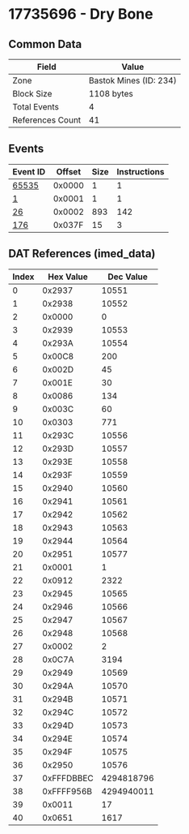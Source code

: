# 17735696 - Dry Bone

## Common Data

| Field            | Value                  |
|------------------|------------------------|
| Zone             | Bastok Mines (ID: 234) |
| Block Size       | 1108 bytes             |
| Total Events     | 4                      |
| References Count | 41                     |

## Events

| Event ID            | Offset   |   Size |   Instructions |
|---------------------|----------|--------|----------------|
| [65535](./65535.md) | 0x0000   |      1 |              1 |
| [1](./1.md)         | 0x0001   |      1 |              1 |
| [26](./26.md)       | 0x0002   |    893 |            142 |
| [176](./176.md)     | 0x037F   |     15 |              3 |

## DAT References (imed_data)

|   Index | Hex Value   |   Dec Value |
|---------|-------------|-------------|
|       0 | 0x2937      |       10551 |
|       1 | 0x2938      |       10552 |
|       2 | 0x0000      |           0 |
|       3 | 0x2939      |       10553 |
|       4 | 0x293A      |       10554 |
|       5 | 0x00C8      |         200 |
|       6 | 0x002D      |          45 |
|       7 | 0x001E      |          30 |
|       8 | 0x0086      |         134 |
|       9 | 0x003C      |          60 |
|      10 | 0x0303      |         771 |
|      11 | 0x293C      |       10556 |
|      12 | 0x293D      |       10557 |
|      13 | 0x293E      |       10558 |
|      14 | 0x293F      |       10559 |
|      15 | 0x2940      |       10560 |
|      16 | 0x2941      |       10561 |
|      17 | 0x2942      |       10562 |
|      18 | 0x2943      |       10563 |
|      19 | 0x2944      |       10564 |
|      20 | 0x2951      |       10577 |
|      21 | 0x0001      |           1 |
|      22 | 0x0912      |        2322 |
|      23 | 0x2945      |       10565 |
|      24 | 0x2946      |       10566 |
|      25 | 0x2947      |       10567 |
|      26 | 0x2948      |       10568 |
|      27 | 0x0002      |           2 |
|      28 | 0x0C7A      |        3194 |
|      29 | 0x2949      |       10569 |
|      30 | 0x294A      |       10570 |
|      31 | 0x294B      |       10571 |
|      32 | 0x294C      |       10572 |
|      33 | 0x294D      |       10573 |
|      34 | 0x294E      |       10574 |
|      35 | 0x294F      |       10575 |
|      36 | 0x2950      |       10576 |
|      37 | 0xFFFDBBEC  |  4294818796 |
|      38 | 0xFFFF956B  |  4294940011 |
|      39 | 0x0011      |          17 |
|      40 | 0x0651      |        1617 |
